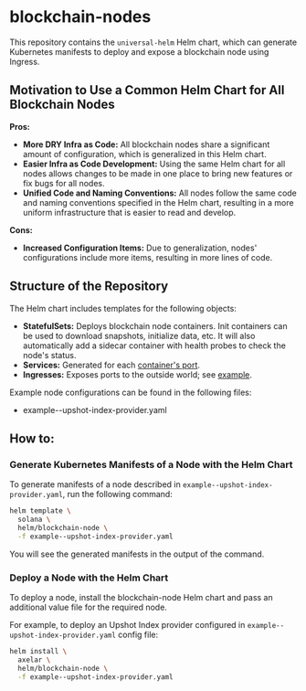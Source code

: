 # blockchain-nodes

This repository contains the `universal-helm` Helm chart, which can generate Kubernetes manifests to deploy and expose a blockchain node using Ingress.

## Motivation to Use a Common Helm Chart for All Blockchain Nodes

**Pros:**
  - **More DRY Infra as Code:** All blockchain nodes share a significant amount of configuration, which is generalized in this Helm chart.
  - **Easier Infra as Code Development:** Using the same Helm chart for all nodes allows changes to be made in one place to bring new features or fix bugs for all nodes.
  - **Unified Code and Naming Conventions:** All nodes follow the same code and naming conventions specified in the Helm chart, resulting in a more uniform infrastructure that is easier to read and develop.

**Cons:**
  - **Increased Configuration Items:** Due to generalization, nodes' configurations include more items, resulting in more lines of code.

## Structure of the Repository

The Helm chart includes templates for the following objects:
  - **StatefulSets:** Deploys blockchain node containers. Init containers can be used to download snapshots, initialize data, etc. It will also automatically add a sidecar container with health probes to check the node's status.
  - **Services:** Generated for each [container's port]().
  - **Ingresses:** Exposes ports to the outside world; see [example]().

Example node configurations can be found in the following files:
  - example--upshot-index-provider.yaml

## How to:

### Generate Kubernetes Manifests of a Node with the Helm Chart

To generate manifests of a node described in `example--upshot-index-provider.yaml`, run the following command:
```bash
helm template \
  solana \
  helm/blockchain-node \
  -f example--upshot-index-provider.yaml
```
You will see the generated manifests in the output of the command.

### Deploy a Node with the Helm Chart
To deploy a node, install the blockchain-node Helm chart and pass an additional value file for the required node.

For example, to deploy an Upshot Index provider configured in `example--upshot-index-provider.yaml` config file:

```bash
helm install \
  axelar \
  helm/blockchain-node \
  -f example--upshot-index-provider.yaml
```
